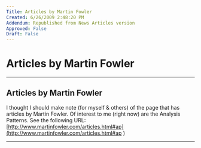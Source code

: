 ```yaml
---
Title: Articles by Martin Fowler
Created: 6/26/2009 2:48:20 PM
Addendum: Republished from News Articles version
Approved: False
Draft: False
---
```

# Articles by Martin Fowler

---

## Articles by Martin Fowler

I thought I should make note (for myself & others) of the page that has articles by Martin Fowler. Of interest to me (right now) are the Analysis Patterns. See the following URL: [http://www.martinfowler.com/articles.html#ap](http://www.martinfowler.com/articles.html#ap )




---

